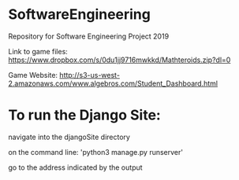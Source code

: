 # SoftwareEngineering
Repository for Software Engineering Project 2019


Link to game files:
https://www.dropbox.com/s/0du1jj9716mwkkd/Mathteroids.zip?dl=0


Game Website:
http://s3-us-west-2.amazonaws.com/www.algebros.com/Student_Dashboard.html



# To run the Django Site: 

navigate into the djangoSite directory

on the command line: 'python3 manage.py runserver'

go to the address indicated by the output
